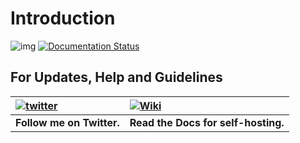 # Introduction

![img](https://ci.appveyor.com/api/projects/status/uuewoyb3t5f7ye4q?svg=true) [![Documentation Status](https://readthedocs.org/projects/wizbot/badge/?version=latest)](http://wizbot.readthedocs.io/en/latest/?badge=latest)

## For Updates, Help and Guidelines

| [![twitter](https://cdn.discordapp.com/attachments/155726317222887425/252192520094613504/twiter_banner.JPG)](https://twitter.com/WizBot_Dev) | [![Wiki](https://cdn.discordapp.com/attachments/266240393639755778/281920793330581506/datcord.png)](http://wizbot.readthedocs.io/en/latest/) |
| :--- | :--- |
| **Follow me on Twitter.** | **Read the Docs for self-hosting.** |


